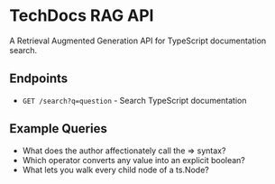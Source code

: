 # TechDocs RAG API

A Retrieval Augmented Generation API for TypeScript documentation search.

## Endpoints

- `GET /search?q=question` - Search TypeScript documentation

## Example Queries

- What does the author affectionately call the => syntax?
- Which operator converts any value into an explicit boolean?
- What lets you walk every child node of a ts.Node?
